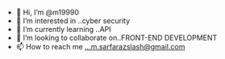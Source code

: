 - 👋 Hi, I’m @m19990
- 👀 I’m interested in ..cyber security 
- 🌱 I’m currently learning ..API
- 💞️ I’m looking to collaborate on..FRONT-END DEVELOPMENT 
- 📫 How to reach me ...m.sarfarazslash@gmail.com

<!---
m19990/m19990 is a ✨ special ✨ repository because its `README.md` (this file) appears on your GitHub profile.
You can click the Preview link to take a look at your changes.
--->
